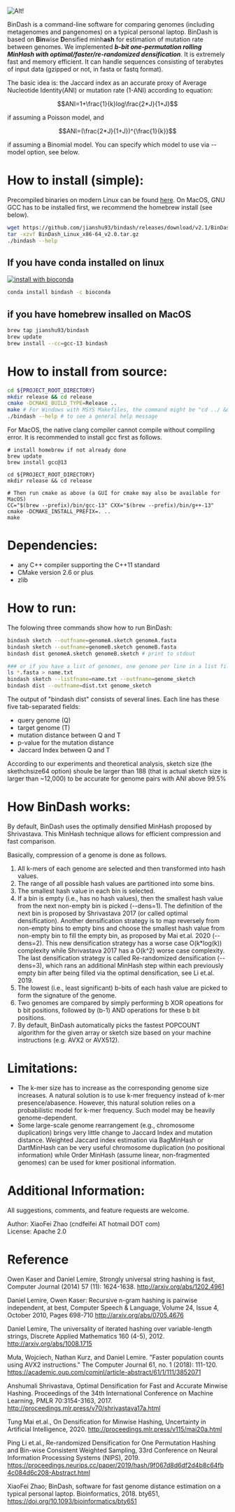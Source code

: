 ![Alt!](https://github.com/jianshu93/bindash/blob/master/BinDash_logo.jpg?raw=true)


BinDash is a command-line software for comparing genomes (including metagenomes and pangenomes) on a typical personal laptop. BinDash is based on **Bin**wise **D**ensified minh**ash** for estimation of mutation rate between genomes. We implemented ***b-bit one-permutation rolling MinHash with optimal/faster/re-randomized densification***.  It is extremely fast and memory efficient. It can handle sequences consisting of terabytes of input data (gzipped or not, in fasta or fastq format). 

The basic idea is: the Jaccard index as an accurate proxy of Average Nucleotide Identity(ANI) or mutation rate (1-ANI) according to equation:

$$ANI=1+\frac{1}{k}log\frac{2*J}{1+J}$$

if assuming a Poisson model, and 

$$ANI=(\frac{2*J}{1+J})^{\frac{1}{k}}$$

if assuming a Binomial model. You can specify which model to use via --model option, see below.


# How to install (simple):
Precompiled binaries on modern Linux can be found [here](https://github.com/jianshu93/bindash/releases/tag/v2.1). On MacOS, GNU GCC has to be installed first, we recommend the homebrew install (see below).

```bash
wget https://github.com/jianshu93/bindash/releases/download/v2.1/BinDash_Linux_x86-64_v2.0.tar.gz
tar -xzvf BinDash_Linux_x86-64_v2.0.tar.gz
./bindash --help
```

## If you have conda installed on linux

[![install with bioconda](https://img.shields.io/badge/install%20with-bioconda-brightgreen.svg?style=flat)](http://bioconda.github.io/recipes/gsearch/README.html)

```bash
conda install bindash -c bioconda

```
## if you have homebrew insalled on MacOS
```bash
brew tap jianshu93/bindash
brew update
brew install --cc=gcc-13 bindash
```

# How to install from source:
```sh
cd ${PROJECT_ROOT_DIRECTORY}  
mkdir release && cd release
cmake -DCMAKE_BUILD_TYPE=Release ..  
make # For Windows with MSYS Makefiles, the command might be "cd ../ && make" because out-of-source build may or may not be supported on this platform. 
./bindash --help # to see a general help message   
```
For MacOS, the native clang compiler cannot compile without compiling error. It is recommended to install gcc first as follows.

```
# install homebrew if not already done
brew update
brew install gcc@13

cd ${PROJECT_ROOT_DIRECTORY}  
mkdir release && cd release

# Then run cmake as above (a GUI for cmake may also be available for MacOS)
CC="$(brew --prefix)/bin/gcc-13" CXX="$(brew --prefix)/bin/g++-13" cmake -DCMAKE_INSTALL_PREFIX=. ..
make
```
# Dependencies:

 - any C++ compiler supporting the C++11 standard
 - CMake version 2.6 or plus
 - zlib 

# How to run:

The folowing three commands show how to run BinDash:
```sh
bindash sketch --outfname=genomeA.sketch genomeA.fasta
bindash sketch --outfname=genomeB.sketch genomeB.fasta
bindash dist genomeA.sketch genomeB.sketch # print to stdout

### or if you have a list of genomes, one genome per line in a list file.
ls *.fasta > name.txt
bindash sketch --listfname=name.txt --outfname=genome_sketch
bindash dist --outfname=dist.txt genome_sketch
```

The output of "bindash dist" consists of several lines. 
Each line has these five tab-separated fields: 
 - query genome (Q)
 - target genome (T) 
 - mutation distance between Q and T
 - p-value for the mutation distance
 - Jaccard Index between Q and T

According to our experiments and theoretical analysis, sketch size (the skethchsize64 option) shoule be larger than 188 (that is actual sketch size is larger than ~12,000) to be accurate for genome pairs with ANI above 99.5%

# How BinDash works:

By default, BinDash uses the optimally densified MinHash proposed by Shrivastava. This MinHash technique allows for efficient compression and fast comparison. 

Basically, compression of a genome is done as follows.
 1. All k-mers of each genome are selected and then transformed into hash values.
 2. The range of all possible hash values are partitioned into some bins.
 3. The smallest hash value in each bin is selected.
 4. If a bin is empty (i.e., has no hash values), then the smallest hash value from the next non-empty bin is picked (--dens=1). The definition of the next bin is proposed by Shrivastava 2017 (or called optimal densification). Another densification strategy is to map reversely from non-empty bins to empty bins and choose the smallest hash value from non-empty bin to fill the empty bin, as proposed by Mai et.al. 2020 (--dens=2). This new densification strategy has a worse case O(k*log(k)) complexity  while Shrivastava 2017 has a O(k^2) worse case complexity. The last densification strategy is called Re-randomized densification (--dens=3), which rans an additional MinHash step within each previously empty bin after being filled via the optimal densification, see Li et.al. 2019. 
 5. The lowest (i.e., least significant) b-bits of each hash value are picked to form the signature of the genome.
 6. Two genomes are compared by simply performing b XOR opeations for b bit positions, followed by (b-1) AND operations for these b bit positions. 
 7. By default, BinDash automatically picks the fastest POPCOUNT algorithm for the given array or sketch size based on your machine instructions (e.g. AVX2 or AVX512).


# Limitations:

- The k-mer size has to increase as the corresponding genome size increases. A natural solution is to use k-mer frequency instead of k-mer presence/abasence. However, this natural solution relies on a probabilistic model for k-mer frequency. Such model may be heavily genome-dependent.
- Some large-scale genome rearrangement (e.g., chromosome duplication) brings very little change to Jaccard Index and mutation distance. Weighted Jaccard index estimation via BagMinHash or DartMinHash can be very useful chromosome duplication (no positional information) while Order MinHash (assume linear, non-fragmented genomes) can be used for kmer positional information.

# Additional Information:

All suggestions, comments, and feature requests are welcome.

Author: XiaoFei Zhao (cndfeifei AT hotmail DOT com)  
License: Apache 2.0

# Reference

Owen Kaser and Daniel Lemire, Strongly universal string hashing is fast, Computer Journal (2014) 57 (11): 1624-1638. http://arxiv.org/abs/1202.4961

Daniel Lemire, Owen Kaser: Recursive n-gram hashing is pairwise independent, at best, Computer Speech & Language, Volume 24, Issue 4, October 2010, Pages 698-710 http://arxiv.org/abs/0705.4676

Daniel Lemire, The universality of iterated hashing over variable-length strings, Discrete Applied Mathematics 160 (4-5), 2012. http://arxiv.org/abs/1008.1715

Muła, Wojciech, Nathan Kurz, and Daniel Lemire. "Faster population counts using AVX2 instructions." The Computer Journal 61, no. 1 (2018): 111-120. https://academic.oup.com/comjnl/article-abstract/61/1/111/3852071 

Anshumali Shrivastava, Optimal Densification for Fast and Accurate Minwise Hashing. Proceedings of the 34th International Conference on Machine Learning, PMLR 70:3154-3163, 2017. http://proceedings.mlr.press/v70/shrivastava17a.html 

Tung Mai et.al., On Densification for Minwise Hashing, Uncertainty in Artificial Intelligence, 2020. http://proceedings.mlr.press/v115/mai20a.html 

Ping Li et.al., Re-randomized Densification for One Permutation Hashing and Bin-wise Consistent Weighted Sampling, 33rd Conference on Neural Information Processing Systems (NIPS), 2019. https://proceedings.neurips.cc/paper/2019/hash/9f067d8d6df2d4b8c64fb4c084d6c208-Abstract.html

XiaoFei Zhao; BinDash, software for fast genome distance estimation on a typical personal laptop. Bioinformatics, 2018. bty651, https://doi.org/10.1093/bioinformatics/bty651
